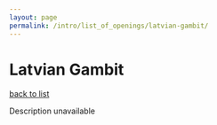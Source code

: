 ```yaml
---
layout: page
permalink: /intro/list_of_openings/latvian-gambit/
---
```


# Latvian Gambit

[back to list](..)

Description unavailable